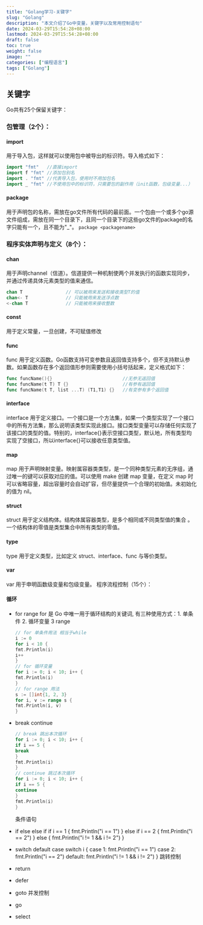 ```yaml
---
title: "Golang学习-关键字"
slug: "Golang"
description: "本文介绍了Go中变量，关键字以及常用控制语句"
date: 2024-03-29T15:54:28+08:00
lastmod: 2024-03-29T15:54:28+08:00
draft: false
toc: true
weight: false
image: ""
categories: ["编程语言"]
tags: ["Golang"]
---
```

## 关键字

Go共有25个保留关键字：

### 包管理（2个）：

#### import

用于导入包，这样就可以使用包中被导出的标识符。导入格式如下：

```Go
import "fmt"   //直接import
import f "fmt" //添加包别名
import . "fmt" //代表导入包，使用时不用加包名
import _ "fmt" //不使用包中的标识符，只需要包的副作用（init函数，包级变量...）
```

#### package

用于声明包的名称，需放在go文件所有代码的最前面。一个包由一个或多个go源文件组成，需放在同一个目录下，且同一个目录下的这些go文件的package的名字只能有一个，且不能为"_"。
`package <packagename>`

### 程序实体声明与定义（8个）：

#### chan

用于声明channel（信道）。信道提供一种机制使两个并发执行的函数实现同步，并通过传递具体元素类型的值来通信。

```go
chan T                // 可以被用来发送和接收类型T的值
chan<- T              // 只能被用来发送浮点数
<-chan T              // 只能被用来接收整数
```

#### const

用于定义常量，一旦创建，不可赋值修改

#### func

func 用于定义函数。Go函数支持可变参数且返回值支持多个，但不支持默认参数。如果函数存在多个返回值形参则需要使用小括号括起来，定义格式如下：

```go
func funcName(){}                          //无参无返回值
func funcName(t T) T {}                    //有参有返回值
func funcName(t T, list ...T) (T1,T1) {}   //有变参有多个返回值
```

#### interface

interface 用于定义接口。一个接口是一个方法集，如果一个类型实现了一个接口中的所有方法集，那么说明该类型实现此接口。接口类型变量可以存储任何实现了该接口的类型的值。特别的，interface{}表示空接口类型，默认地，所有类型均实现了空接口，所以interface{}可以接收任意类型值。

#### map

map 用于声明映射变量。映射属容器类类型，是一个同种类型元素的无序组，通过唯一的键可以获取对应的值。可以使用 make 创建 map 变量，在定义 map 时可以省略容量，超出容量时会自动扩容，但尽量提供一个合理的初始值。未初始化的值为 nil。

#### struct

struct 用于定义结构体。结构体属容器类型，是多个相同或不同类型值的集合 。一个结构体的零值是类型集合中所有类型的零值。

#### type

type 用于定义类型，比如定义 struct、interface、func 与等价类型。

#### var

var 用于申明函数级变量和包级变量。
程序流程控制（15个）：

#### 循环

- for range
  for 是 Go 中唯一用于循环结构的关键词, 有三种使用方式：1. 单条件 2. 循环变量 3 range

  ```go
  // for 单条件用法 相当于while
  i := 0
  for i < 10 {
  fmt.Println(i)
  i++
  }
  // for 循环变量
  for i := 0; i < 10; i++ {
  fmt.Println(i)
  }
  // for range 用法
  s := []int{1, 2, 3}
  for i, v := range s {
  fmt.Println(i, v)
  }
  ```
- break continue

  ```go
  // break 跳出本次循环
  for i := 0; i < 10; i++ {
  if i == 5 {
  break
  }
  fmt.Println(i)
  }
  // continue 跳过本次循环
  for i := 0; i < 10; i++ {
  if i == 5 {
  continue
  }
  fmt.Println(i)
  }
  ```
  条件语句
- if else else if
  if i == 1 {
  fmt.Println("i == 1")
  } else if i == 2 {
  fmt.Println("i == 2")
  } else {
  fmt.Println("i != 1 && i != 2")
  }
- switch default case
  switch i {
  case 1:
  fmt.Println("i == 1")
  case 2:
  fmt.Println("i == 2")
  default:
  fmt.Println("i != 1 && i != 2")
  }
  跳转控制
- return
- defer
- goto
  并发控制
- go
- select
